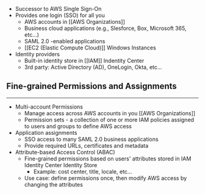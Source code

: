 - Successor to AWS Single Sign-On
- Provides one login (SSO) for all you
	- AWS accounts in [[AWS Organizations]]
	- Business cloud applications (e.g., Slesforce, Box, Microsoft 365, etc...)
	- SAML 2.0 -enabled applications
	- [[EC2 (Elastic Compute Cloud)]] Windows Instances
- Identity providers
	- Built-in identity store in [[IAM]] Indentity Center
	- 3rd party: Active Directory (AD), OneLogin, Okta, etc...

## Fine-grained Permissions and Assignments
---
- Multi-account Permissions
	- Manage access across AWS accounts in you [[AWS Organizations]]
	- Permission sets - a collection of one or more IAM policies assigned to users and groups to define AWS access
- Application assignments
	- SSO access to many SAML 2.0 business applications
	- Provide required URLs, certificates and metadata
- Attribute-based Access Control (ABAC)
	- Fine-grained permissions based on users' attributes stored in IAM Identity Center Identity Store
		- Example: cost center, title, locale, etc...
	- Use case: define permissions once, then modify AWS access by changing the attributes